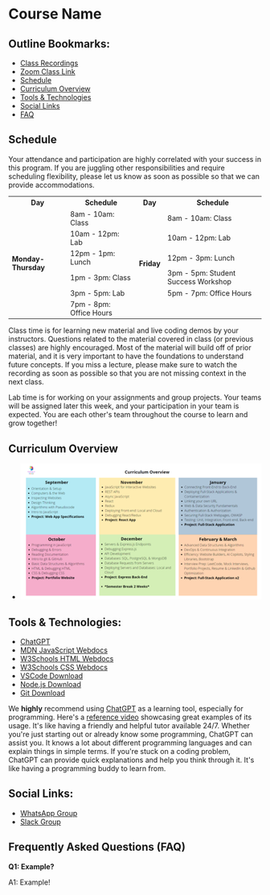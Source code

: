 # Course Name

## Outline Bookmarks:

- [Class Recordings](https://www.youtube.com/playlist?list=PLpYu7Wkyi5ruXL-HBsw61NmqZy2yLEqXc)
- [Zoom Class Link](https://us06web.zoom.us/j/87077142039?pwd=Iu236SdMWo4K9Mdu6MMivowmgP7pkk.1)
- [Schedule](#schedule)
- [Curriculum Overview](#curriculum-overview)
- [Tools & Technologies](#tools--technologies)
- [Social Links](#social-links)
- [FAQ](#frequently-asked-questions-faq)

## Schedule

Your attendance and participation are highly correlated with your success in this program. If you are juggling other responsibilities and require scheduling flexibility, please let us know as soon as possible so that we can provide accommodations. 

<table>
  <tr>
    <th>Day</th>
    <th>Schedule</th>
    <th>Day</th>
    <th>Schedule</th>
  </tr>
  <tr>
    <td rowspan="6"><strong>Monday-Thursday</strong></td>
    <td>8am - 10am: Class</td>
    <td rowspan="6"><strong>Friday</strong></td>
    <td>8am - 10am: Class</td>
  </tr>
  <tr>
    <td>10am - 12pm: Lab</td>
    <td>10am - 12pm: Lab</td>
  </tr>
  <tr>
    <td>12pm - 1pm: Lunch</td>
    <td>12pm - 3pm: Lunch</td>
  </tr>
  <tr>
    <td>1pm - 3pm: Class</td>
    <td>3pm - 5pm: Student Success Workshop</td>
  </tr>
  <tr>
    <td>3pm - 5pm: Lab</td>
    <td>5pm - 7pm: Office Hours</td>
  </tr>
  <tr>
    <td>7pm - 8pm: Office Hours</td>
  </tr>
</table>

Class time is for learning new material and live coding demos by your instructors. Questions related to the material covered in class (or previous classes) are highly encouraged. Most of the material will build off of prior material, and it is very important to have the foundations to understand future concepts. If you miss a lecture, please make sure to watch the recording as soon as possible so that you are not missing context in the next class.

Lab time is for working on your assignments and group projects. Your teams will be assigned later this week, and your participation in your team is expected. You are each other's team throughout the course to learn and grow together!

## Curriculum Overview

- ![Curriculum Overview](./Course%20Overview.png)

## Tools & Technologies:

- [ChatGPT](https://chat.openai.com)
- [MDN JavaScript Webdocs](https://developer.mozilla.org/en-US/docs/Web/JavaScript)
- [W3Schools HTML Webdocs](https://www.w3schools.com/html/)
- [W3Schools CSS Webdocs](https://www.w3schools.com/css/)
- [VSCode Download](https://code.visualstudio.com)
- [Node.js Download](https://nodejs.org/en)
- [Git Download](https://www.example.com/git-download)

We **highly** recommend using [ChatGPT](https://chat.openai.com) as a learning tool, especially for programming. Here's a [reference video](https://www.youtube.com/watch?v=TPopzUreo4I&list=PLpYu7Wkyi5ruXL-HBsw61NmqZy2yLEqXc&index=31) showcasing great examples of its usage. It's like having a friendly and helpful tutor available 24/7. Whether you're just starting out or already know some programming, ChatGPT can assist you. It knows a lot about different programming languages and can explain things in simple terms. If you're stuck on a coding problem, ChatGPT can provide quick explanations and help you think through it. It's like having a programming buddy to learn from.

## Social Links:

- [WhatsApp Group](https://chat.whatsapp.com/EJxnSeETF0w2bjOBVrHjMe)
- [Slack Group](https://join.slack.com/t/codingincolour/shared_invite/zt-23bbxq3wk-ovN5PedJ1imngqN1OSceMw)

## Frequently Asked Questions (FAQ)

**Q1: Example?**

A1: Example!